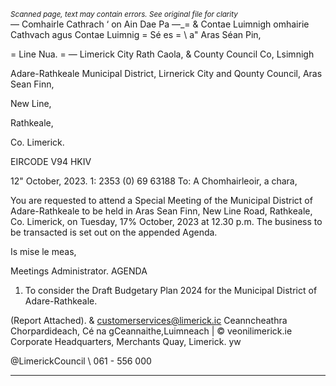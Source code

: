 *<small>Scanned page, text may contain errors. See original file for clarity</small>*  
— Comhairle Cathrach ‘ on Ain Dae Pa —_=
& Contae Luimnigh omhairie Cathvach agus Contae Luimnig
= Sé es
= \ a" Aras Séan Pin,

= Line Nua.
= — Limerick City Rath Caola,
& County Council Co, Lsimnigh

Adare-Rathkeale Municipal District,
Lirnerick City and Qounty Council,
Aras Sean Finn,

New Line,

Rathkeale,

Co. Limerick.

EIRCODE V94 HKIV

12" October, 2023. 1: 2353 (0) 69 63188
To:
A Chomhairleoir, a chara,

You are requested to attend a Special Meeting of the Municipal District of Adare-Rathkeale to be
held in Aras Sean Finn, New Line Road, Rathkeale, Co. Limerick, on Tuesday, 17% October, 2023
at 12.30 p.m. The business to be transacted is set out on the appended Agenda.

Is mise le meas,

Meetings Administrator.
AGENDA

1. To consider the Draft Budgetary Plan 2024 for the Municipal District of Adare-Rathkeale.

(Report Attached).
& customerservices@limerick.ic
Ceanncheathra Chorpardideach, Cé na gCeannaithe,Luimneach | © veonilimerick.ie
Corporate Headquarters, Merchants Quay, Limerick. yw

@LimerickCouncil
\ 061 - 556 000

---
